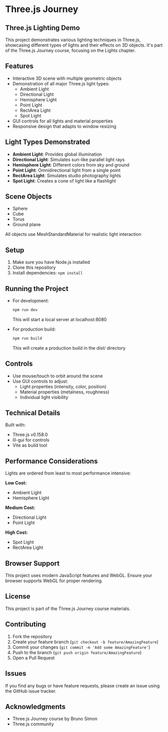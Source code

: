 # Three.js Journey

## Three.js Lighting Demo
This project demonstrates various lighting techniques in Three.js, showcasing different types of lights and their effects on 3D objects. It's part of the Three.js Journey course, focusing on the Lights chapter.

## Features
- Interactive 3D scene with multiple geometric objects
- Demonstration of all major Three.js light types:
  - Ambient Light
  - Directional Light 
  - Hemisphere Light
  - Point Light
  - RectArea Light
  - Spot Light
- GUI controls for all lights and material properties
- Responsive design that adapts to window resizing

## Light Types Demonstrated
- **Ambient Light**: Provides global illumination
- **Directional Light**: Simulates sun-like parallel light rays
- **Hemisphere Light**: Different colors from sky and ground
- **Point Light**: Omnidirectional light from a single point
- **RectArea Light**: Simulates studio photography lights
- **Spot Light**: Creates a cone of light like a flashlight

## Scene Objects
- Sphere
- Cube
- Torus
- Ground plane

All objects use MeshStandardMaterial for realistic light interaction

## Setup
1. Make sure you have Node.js installed
2. Clone this repository
3. Install dependencies: `npm install`

## Running the Project
- For development:
  ```bash
  npm run dev
  ```
  This will start a local server at localhost:8080

- For production build:
  ```bash
  npm run build
  ```
  This will create a production build in the dist/ directory

## Controls
- Use mouse/touch to orbit around the scene
- Use GUI controls to adjust:
  - Light properties (intensity, color, position)
  - Material properties (metalness, roughness)
  - Individual light visibility

## Technical Details
Built with:
- Three.js v0.158.0
- lil-gui for controls
- Vite as build tool

## Performance Considerations
Lights are ordered from least to most performance intensive:

**Low Cost:**
- Ambient Light
- Hemisphere Light

**Medium Cost:**
- Directional Light
- Point Light

**High Cost:**
- Spot Light
- RectArea Light

## Browser Support
This project uses modern JavaScript features and WebGL. Ensure your browser supports WebGL for proper rendering.

## License
This project is part of the Three.js Journey course materials.

## Contributing
1. Fork the repository
2. Create your feature branch (`git checkout -b feature/AmazingFeature`)
3. Commit your changes (`git commit -m 'Add some AmazingFeature'`)
4. Push to the branch (`git push origin feature/AmazingFeature`)
5. Open a Pull Request

## Issues
If you find any bugs or have feature requests, please create an issue using the GitHub issue tracker.

## Acknowledgments
- Three.js Journey course by Bruno Simon
- Three.js community